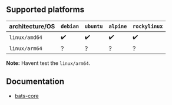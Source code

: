 <!-- markdownlint-disable MD041 -->

## Supported platforms

| architecture/OS | `debian` | `ubuntu` | `alpine`| `rockylinux`
| --- | --- | --- | --- | --- |
| `linux/amd64` | :heavy_check_mark: | :heavy_check_mark: | :heavy_check_mark: | :heavy_check_mark: |
| `linux/arm64` |  ? | ? | ? | ? |

**Note:** Havent test the `linux/arm64`.

## Documentation

- [bats-core][repo]

[repo]: https://github.com/bats-core/bats-core